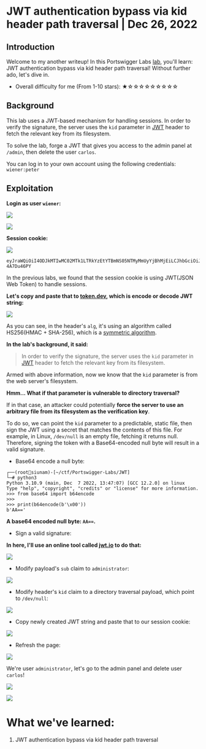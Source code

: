 # JWT authentication bypass via kid header path traversal | Dec 26, 2022

## Introduction

Welcome to my another writeup! In this Portswigger Labs [lab](https://portswigger.net/web-security/jwt/lab-jwt-authentication-bypass-via-kid-header-path-traversal), you'll learn: JWT authentication bypass via kid header path traversal! Without further ado, let's dive in.

- Overall difficulty for me (From 1-10 stars): ★☆☆☆☆☆☆☆☆☆

## Background

This lab uses a JWT-based mechanism for handling sessions. In order to verify the signature, the server uses the `kid` parameter in [JWT](https://portswigger.net/web-security/jwt) header to fetch the relevant key from its filesystem.

To solve the lab, forge a JWT that gives you access to the admin panel at `/admin`, then delete the user `carlos`.

You can log in to your own account using the following credentials: `wiener:peter`

## Exploitation

**Login as user `wiener`:**

![](https://raw.githubusercontent.com/siunam321/CTF-Writeups/main/Portswigger-Labs/JWT/JWT-6/images/Pasted%20image%2020221226054237.png)

![](https://raw.githubusercontent.com/siunam321/CTF-Writeups/main/Portswigger-Labs/JWT/JWT-6/images/Pasted%20image%2020221226054257.png)

**Session cookie:**

![](https://raw.githubusercontent.com/siunam321/CTF-Writeups/main/Portswigger-Labs/JWT/JWT-6/images/Pasted%20image%2020221226054317.png)

```
eyJraWQiOiI4ODJkMTIwMC02MTk1LTRkYzEtYTBmNS05NTMyMmUyYjBhMjEiLCJhbGciOiJIUzI1NiJ9.eyJpc3MiOiJwb3J0c3dpZ2dlciIsInN1YiI6IndpZW5lciIsImV4cCI6MTY3MjA1NDk2N30.7cv6vxO0J1BBocVXBQlmDrKdXDGKmQsvQ-4A7Du46PY
```

In the previous labs, we found that the session cookie is using JWT(JSON Web Token) to handle sessions.

**Let's copy and paste that to [token.dev](https://token.dev/), which is encode or decode JWT string:**

![](https://raw.githubusercontent.com/siunam321/CTF-Writeups/main/Portswigger-Labs/JWT/JWT-6/images/Pasted%20image%2020221226054500.png)

As you can see, in the header's `alg`, it's using an algorithm called HS256(HMAC + SHA-256), which is a [symmetric algorithm](https://portswigger.net/web-security/jwt/algorithm-confusion#symmetric-vs-asymmetric-algorithms).

**In the lab's background, it said:**

> In order to verify the signature, the server uses the `kid` parameter in [JWT](https://portswigger.net/web-security/jwt) header to fetch the relevant key from its filesystem.

Armed with above information, now we know that the `kid` parameter is from the web server's filesystem.

**Hmm... What if that parameter is vulnerable to directory traversal?**

If in that case, an attacker could potentially **force the server to use an arbitrary file from its filesystem as the verification key**.

To do so, we can point the `kid` parameter to a predictable, static file, then sign the JWT using a secret that matches the contents of this file. For example, in Linux, `/dev/null` is an empty file, fetching it returns null. Therefore, signing the token with a Base64-encoded null byte will result in a valid signature.

- Base64 encode a null byte:

```
┌──(root🌸siunam)-[~/ctf/Portswigger-Labs/JWT]
└─# python3        
Python 3.10.9 (main, Dec  7 2022, 13:47:07) [GCC 12.2.0] on linux
Type "help", "copyright", "credits" or "license" for more information.
>>> from base64 import b64encode
>>> 
>>> print(b64encode(b'\x00'))
b'AA=='
```

**A base64 encoded null byte: `AA==`.**

- Sign a valid signature:

**In here, I'll use an online tool called [jwt.io](https://jwt.io/) to do that:**

![](https://raw.githubusercontent.com/siunam321/CTF-Writeups/main/Portswigger-Labs/JWT/JWT-6/images/Pasted%20image%2020221226055736.png)

- Modify payload's `sub` claim to `administrator`:

![](https://raw.githubusercontent.com/siunam321/CTF-Writeups/main/Portswigger-Labs/JWT/JWT-6/images/Pasted%20image%2020221226055802.png)

- Modify header's `kid` claim to a directory traversal payload, which point to `/dev/null`:

![](https://raw.githubusercontent.com/siunam321/CTF-Writeups/main/Portswigger-Labs/JWT/JWT-6/images/Pasted%20image%2020221226060114.png)

- Copy newly created JWT string and paste that to our session cookie:

![](https://raw.githubusercontent.com/siunam321/CTF-Writeups/main/Portswigger-Labs/JWT/JWT-6/images/Pasted%20image%2020221226060129.png)

- Refresh the page:

![](https://raw.githubusercontent.com/siunam321/CTF-Writeups/main/Portswigger-Labs/JWT/JWT-6/images/Pasted%20image%2020221226060148.png)

We're user `administrator`, let's go to the admin panel and delete user `carlos`!

![](https://raw.githubusercontent.com/siunam321/CTF-Writeups/main/Portswigger-Labs/JWT/JWT-6/images/Pasted%20image%2020221226060209.png)

![](https://raw.githubusercontent.com/siunam321/CTF-Writeups/main/Portswigger-Labs/JWT/JWT-6/images/Pasted%20image%2020221226060219.png)

# What we've learned:

1. JWT authentication bypass via kid header path traversal